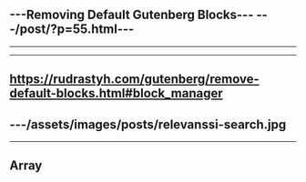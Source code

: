 ---Removing Default Gutenberg Blocks---
---/post/?p=55.html---
---
---
---
https://rudrastyh.com/gutenberg/remove-default-blocks.html#block_manager
---
---/assets/images/posts/relevanssi-search.jpg
---
---
Array
---